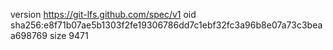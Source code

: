 version https://git-lfs.github.com/spec/v1
oid sha256:e8f71b07ae5b1303f2fe19306786dd7c1ebf32fc3a96b8e07a73c3beaa698769
size 9471

